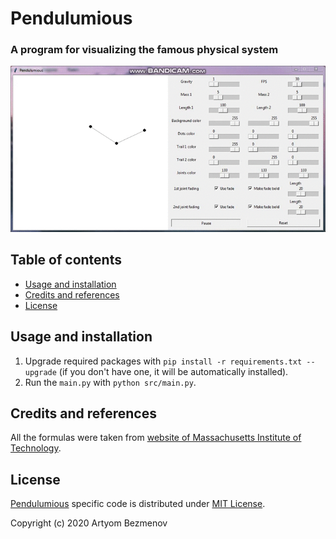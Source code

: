 # Pendulumious
### A program for visualizing the famous physical system

<p align="center">
  <img src="README_files/demo.gif" alt="Pendulumious Demo">
</p>

## Table of contents
- [Usage and installation](#usage-and-installation)
- [Credits and references](#credits-and-references)
- [License](#license)

## Usage and installation
1. Upgrade required packages with `pip install -r requirements.txt --upgrade` (if you don't have one, it will be automatically installed).
2. Run the `main.py` with `python src/main.py`.

## Credits and references
All the formulas were taken from [website of Massachusetts Institute of Technology](https://web.mit.edu/jorloff/www/chaosTalk/double-pendulum/double-pendulum-en.html).

## License
[Pendulumious](https://github.com/8nhuman8/pendulumious) specific code is distributed under [MIT License](https://github.com/8nhuman8/pendulumious/blob/master/LICENSE).

Copyright (c) 2020 Artyom Bezmenov
